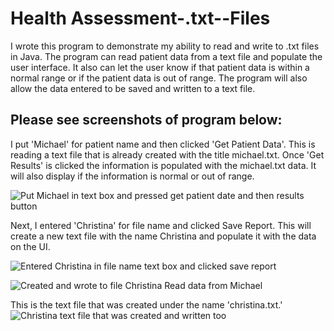 # Health Assessment-.txt--Files

I wrote this program to demonstrate my ability to read and write to .txt files in Java. The program can read patient data from a text file and populate the user interface. It also can let the user know if that patient data is within a normal range or if the patient data is out of range. The program will also allow the data entered to be saved and written to a text file. 


Please see screenshots of program below:
---------------------------------------------------------------------------------------------------------------------------------------------------------------




I put 'Michael' for patient name and then clicked 'Get Patient Data'. This is reading a text file that is already created with the title michael.txt. Once 'Get Results' is clicked the information is populated with the michael.txt data. It will also display if the information is normal or out of range. 


![Put Michael in text box and pressed get patient date and then results button](https://user-images.githubusercontent.com/81937437/190921336-3e153ec1-9a68-426f-9708-8120a69dc60d.PNG)


Next, I entered 'Christina' for file name and clicked Save Report. This will create a new text file with the name Christina and populate it with the data on the UI.


![Entered Christina in file name text box and clicked save report](https://user-images.githubusercontent.com/81937437/190921407-84982749-832f-4f5f-8377-a9573b269848.PNG)

![Created and wrote to file Christina  Read data from Michael](https://user-images.githubusercontent.com/81937437/190921412-baaffcd9-f81c-442e-a4b3-91bed0ba2084.PNG)


This is the text file that was created under the name 'christina.txt.'
![Christina text file that was created and written too](https://user-images.githubusercontent.com/81937437/190921436-70aa51dc-f247-4505-beb9-7d39f11ceee2.PNG)
